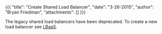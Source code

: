 {{{
  "title": "Create Shared Load Balancer",
  "date": "3-26-2015",
  "author": "Bryan Friedman",
  "attachments": []
}}}

The legacy shared load balancers have been deprecated. To create a new load balancer see [LBaaS](../LBaaS/create-lbaas-instance.md).
